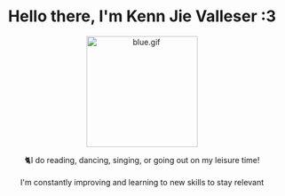 <div id="header" align="center">
  <h1>Hello there, I'm Kenn Jie Valleser :3</h1>
  <img src="[blue.gif](https://media1.tenor.com/m/CouB0sJtIMYAAAAC/blue.gif)" alt="blue.gif" width="200" />
  <p>🐈I do reading, dancing, singing, or going out on my leisure time!<br><br>I'm constantly improving and learning to new skills to stay relevant<br><br></p>
</div>
